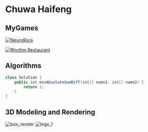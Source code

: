 # Chuwa Haifeng

## MyGames
[![NeuroRora](https://i.ytimg.com/an_webp/7WC88JQTtl4/mqdefault_6s.webp?du=3000&sqp=CJa87bYG&rs=AOn4CLBECq9xJm1RZpRassc98CjBWvv_hw)](https://www.youtube.com/embed/7WC88JQTtl4?si=JMXR7OmfdJhiQj0W)

[![Rhythm Restaurant](https://i.ytimg.com/an_webp/tWBnu-_8Bqw/mqdefault_6s.webp?du=3000&sqp=CIjD7bYG&rs=AOn4CLAkmXx0Hi4gdBJQq9IAbbtJFYn-LA)](https://www.youtube.com/embed/7WC88JQTtl4?si=JMXR7OmfdJhiQj0W)
## Algorithms

```java
class Solution {
    public int minAbsoluteSumDiff(int[] nums1, int[] nums2) {
        return 1;
    }
}
```

## 3D Modeling and Rendering
<img src="https://cloud-storage.pages.dev/img/3d/box_render.jpg" title="box_render" />

<img src="https://cloud-storage.pages.dev/img/3d/lego_1.jpg" title="lego_1" />

